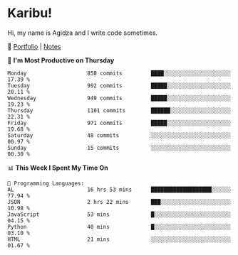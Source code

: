 # Karibu!
Hi, my name is Agidza and I write code sometimes.

🫧 [Portfolio](https://lynnagidza.github.io/) | [Notes](https://medium.com/me/stories/public)

<!--START_SECTION:waka-->
📅 **I'm Most Productive on Thursday** 

```text
Monday                   858 commits         ████░░░░░░░░░░░░░░░░░░░░░   17.39 % 
Tuesday                  992 commits         █████░░░░░░░░░░░░░░░░░░░░   20.11 % 
Wednesday                949 commits         █████░░░░░░░░░░░░░░░░░░░░   19.23 % 
Thursday                 1101 commits        ██████░░░░░░░░░░░░░░░░░░░   22.31 % 
Friday                   971 commits         █████░░░░░░░░░░░░░░░░░░░░   19.68 % 
Saturday                 48 commits          ░░░░░░░░░░░░░░░░░░░░░░░░░   00.97 % 
Sunday                   15 commits          ░░░░░░░░░░░░░░░░░░░░░░░░░   00.30 % 
```


📊 **This Week I Spent My Time On** 

```text
💬 Programming Languages: 
AL                       16 hrs 53 mins      ███████████████████░░░░░░   77.94 % 
JSON                     2 hrs 22 mins       ███░░░░░░░░░░░░░░░░░░░░░░   10.98 % 
JavaScript               53 mins             █░░░░░░░░░░░░░░░░░░░░░░░░   04.15 % 
Python                   40 mins             █░░░░░░░░░░░░░░░░░░░░░░░░   03.10 % 
HTML                     21 mins             ░░░░░░░░░░░░░░░░░░░░░░░░░   01.67 % 
```


<!--END_SECTION:waka-->
<!--#### 💟 **Digital Swag**
[![@agidza's Holopin board](https://holopin.me/agidza)](https://holopin.io/@agidza)
